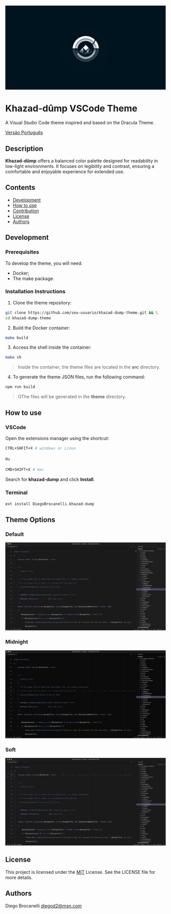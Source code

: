 ![Khazad-dûmp VSCode Theme project banner](/images/Khazad-dump.png)

# Khazad-dûmp VSCode Theme

A Visual Studio Code theme inspired and based on the Dracula Theme.

[Versão Português](README.md)

## Description

**Khazad-dûmp** offers a balanced color palette designed for readability in low-light environments. It focuses on legibility and contrast, ensuring a comfortable and enjoyable experience for extended use.

## Contents

- [Development](#development)
- [How to use](#how-to-use)
- [Contribution](#contribution)
- [License](#license)
- [Authors](#authors)

## Development

### Prerequisites

To develop the theme, you will need:

- Docker;
- The make package.

### Installation Instructions

1. Clone the theme repository:

```bash
git clone https://github.com/seu-usuario/khazad-dump-theme.git && \
cd khazad-dump-theme
```

2. Build the Docker container:

```bash
make build
```

3. Access the shell inside the container:

```bash
make sh
```

> Inside the container, the theme files are located in the **src** directory.

4. To generate the theme JSON files, run the following command:

```bash
npm run build
```

> OThe files will be generated in the **theme** directory.

## How to use

### VSCode

Open the extensions manager using the shortcut:

```bash
CTRL+SHFIT+X # windows or Linux

Ou

CMD+SHIFT+X # mac
```

Search for **khazad-dump** and click **Install**.

### Terminal

```bash
ext install DiegoBrocanelli.khazad-dump
```

## Theme Options

### Default

![Imagem da opção padrão do tema](/images/khazad-dump-vscode.png)

### Midnight

![Imagem da opção midnight do tema](/images/khazad-dump-midnight-vscode.png)

### Soft

![Imagem da opção soft do tema](/images/khazad-dump-soft-vscode.png)

## License

This project is licensed under the [MIT](/LICENSE) License. See the LICENSE file for more details.

## Authors

Diego Brocanelli <diegod2@msn.com>